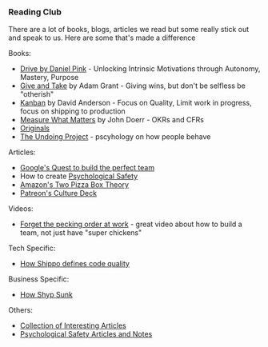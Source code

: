 ### Reading Club

There are a lot of books, blogs, articles we read but some really stick out and speak to us.  Here are some that's made a difference

Books:
- [Drive by Daniel Pink](https://www.amazon.com/Drive-Surprising-Truth-About-Motivates/dp/1594484805/ref=sr_1_1?hvadid=177133589948&hvdev=c&hvlocphy=9031939&hvnetw=g&hvpos=1t1&hvqmt=e&hvrand=5940949412523741366&hvtargid=aud-647006051489%3Akwd-15696442862&keywords=drive+by+daniel+pink&qid=1554835746&s=gateway&sr=8-1) - Unlocking Intrinsic Motivations through Autonomy, Mastery, Purpose
- [Give and Take](https://www.amazon.com/Give-Take-Helping-Others-Success-ebook/dp/B00AFPTSI0/ref=sr_1_1?keywords=give+and+take&qid=1550941286&s=books&sr=1-1) by Adam Grant - Giving wins, but don't be selfless be "otherish"
- [Kanban](https://www.amazon.com/Kanban-Successful-Evolutionary-Technology-Business/dp/0984521402/ref=asc_df_0984521402/?tag=hyprod-20&linkCode=df0&hvadid=312118059795&hvpos=1o1&hvnetw=g&hvrand=2482511824469191831&hvpone=&hvptwo=&hvqmt=&hvdev=c&hvdvcmdl=&hvlocint=&hvlocphy=9061260&hvtargid=pla-457783630739&psc=1) by David Anderson - Focus on Quality, Limit work in progress, focus on shipping to production
- [Measure What Matters](https://www.amazon.com/Measure-What-Matters-Google-Foundation-ebook/dp/B078FZ9SYB/ref=sr_1_2?keywords=measure+what+matters&qid=1550941113&s=books&sr=1-2) by John Doerr - OKRs and CFRs
- [Originals](https://www.amazon.com/Originals-How-Non-Conformists-Move-World/dp/014312885X/ref=sr_1_2?keywords=originals&qid=1554835772&s=gateway&sr=8-2)
- [The Undoing Project](https://www.amazon.com/Undoing-Project-Friendship-Changed-Minds/dp/0393354776/ref=sr_1_1?keywords=the+undoing+project&qid=1554835816&s=gateway&sr=8-1) - pscyhology on how people behave

Articles:
- [Google's Quest to build the perfect team](https://www.nytimes.com/2016/02/28/magazine/what-google-learned-from-its-quest-to-build-the-perfect-team.html)
- How to create [Psychological Safety](https://hbr.org/2017/08/high-performing-teams-need-psychological-safety-heres-how-to-create-it)
- [Amazon's Two Pizza Box Theory](https://trello.com/c/WowtOMCo/29-amazon-2-pizza-box)
- [Patreon's Culture Deck](https://www.slideshare.net/TylerSeanPalmer/patreons-culture-deck)

Videos:
- [Forget the pecking order at work](https://www.ted.com/talks/margaret_heffernan_why_it_s_time_to_forget_the_pecking_order_at_work?language=en) - great video about how to build a team, not just have "super chickens"

Tech Specific:
- [How Shippo defines code quality](https://versionone.vc/sin-mei-code-quality/) 

Business Specific:
- [How Shyp Sunk](https://www.fastcompany.com/40549442/how-shyp-sunk-the-rise-and-fall-of-an-on-demand-startup)

Others:
- [Collection of Interesting Articles](https://trello.com/b/LZ4pww7N/dev-leadership-articles)
- [Psychological Safety Articles and Notes](https://trello.com/c/PaaC0uJ5/59-rework-google-on-psychological-safety)
